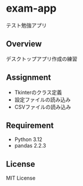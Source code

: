 # exam-app

テスト勉強アプリ

## Overview

デスクトップアプリ作成の練習

## Assignment

- Tkinterのクラス定義
- 設定ファイルの読み込み
- CSVファイルの読み込み

## Requirement

- Python 3.12
- pandas 2.2.3

## License

MIT License

